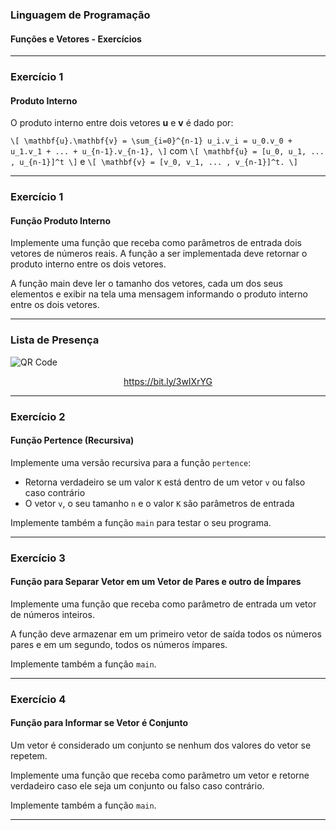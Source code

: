 ### Linguagem de Programação
#### Funções e Vetores - Exercícios
---

### Exercício 1
#### Produto Interno

O produto interno entre dois vetores
$\mathbf{u}$ e $\mathbf{v}$ é dado por:

`
\[
\mathbf{u}.\mathbf{v} = \sum_{i=0}^{n-1} u_i.v_i = u_0.v_0 + u_1.v_1 + ... + u_{n-1}.v_{n-1},
\]
`
com
`
\[
\mathbf{u} = [u_0, u_1, ... , u_{n-1}]^t
\]
`
e
`
\[
\mathbf{v} = [v_0, v_1, ... , v_{n-1}]^t.
\]
`

---

### Exercício 1
#### Função Produto Interno

Implemente uma função que receba como parâmetros de entrada dois vetores de números reais.
A função a ser implementada deve retornar o produto interno entre os dois vetores.

A função main deve ler o tamanho dos vetores, cada um dos seus elementos
e exibir na tela uma mensagem informando o produto interno entre os dois vetores.

---

### Lista de Presença

<img src="https://chart.apis.google.com/chart?cht=qr&chs=300x300&chld=L%7C1&chl=https%3A%2F%2Fbit.ly%2F3wIXrYG" alt="QR Code" border="0" />

<a href="https://bit.ly/3wIXrYG"><p style="text-align:center;">https://bit.ly/3wIXrYG</p></a>

---

### Exercício 2
#### Função Pertence (Recursiva)

Implemente uma versão recursiva para a função `pertence`:

- Retorna verdadeiro se um valor `K` está dentro de um vetor `v`
  ou falso caso contrário
- O vetor `v`, o seu tamanho `n` e o valor `K` são parâmetros
  de entrada

Implemente também a função `main` para testar o seu programa.

---

### Exercício 3
#### Função para Separar Vetor em um Vetor de Pares e outro de Ímpares

Implemente uma função que receba como parâmetro de entrada um vetor de
números inteiros.

A função deve armazenar em um primeiro vetor de saída todos os números pares
e em um segundo, todos os números ímpares.

Implemente também a função `main`.

---

### Exercício 4
#### Função para Informar se Vetor é Conjunto

Um vetor é considerado um conjunto se nenhum
dos valores do vetor se repetem.

Implemente uma função que receba como parâmetro
um vetor e retorne verdadeiro caso ele seja
um conjunto ou falso caso contrário.

Implemente também a função `main`.

---